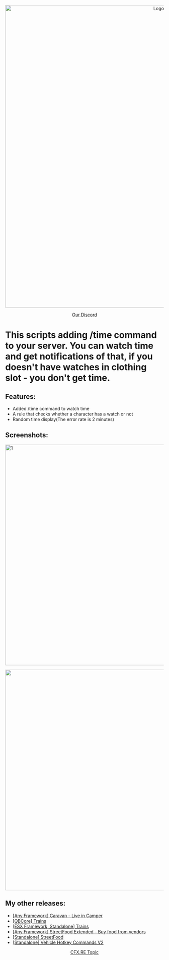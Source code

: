 <p align="center">
<img width="960" src="https://i.imgur.com/E3xjWGp.png" alt="Logo">
</p>

<p align="center">
<a href="https://discord.gg/hMasc4CnSY">Our Discord</a>
</p>

# This scripts adding /time command to your server. You can watch time and get notifications of that, if you doesn't have watches in clothing slot - you don't get time.

## Features: 
* Added /time command to watch time
* A rule that checks whether a character has a watch or not
* Random time display(The error rate is 2 minutes)

## Screenshots:

<p align="left">
<img width="700" src="https://i.imgur.com/MXL44Lp.png" alt="1">
<p align="right">
<img width="700" src="https://i.imgur.com/vu4Puaw.png" alt="2">
</p>

## My other releases:
* <a href="https://forum.cfx.re/t/qbcore-esx-any-framework-standalone-scriptsm-caravan-live-in-camper/5235865">[Any Framework] Caravan - Live in Camper</a>
* <a href="https://forum.cfx.re/t/qb-core-fivem-trains-works-with-ox-qb-inventories-and-target-systems-you-can-integrate-your-own-framework/5215756">[QBCore] Trains</a>
* <a href="https://forum.cfx.re/t/esx-standalone-fivem-trains-works-with-ox-inventory-and-target-system/5160139">[ESX Framework, Standalone] Trains</a>
* <a href="https://forum.cfx.re/t/fivem-streetfood-extended/5162763">[Any Framework] StreetFood Extended - Buy food from vendors</a>
* <a href="https://forum.cfx.re/t/fivem-streetfood/5159473/2">[Standalone] StreetFood</a>
* <a href="https://scriptsm.tebex.io/package/5811299">[Standalone] Vehicle Hotkey Commands V2</a>

<p align="center">
<a href="https://forum.cfx.re/t/free-scriptsm-watches-watch-the-time-on-your-hand/5236090">CFX.RE Topic</a>
</p>


